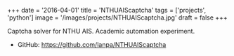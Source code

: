 +++
date = '2016-04-01'
title = 'NTHUAIScaptcha'
tags = ['projects', 'python']
image = '/images/projects/NTHUAIScaptcha.jpg'
draft = false
+++

Captcha solver for NTHU AIS. Academic automation experiment.

- GitHub: https://github.com/lanpa/NTHUAIScaptcha
